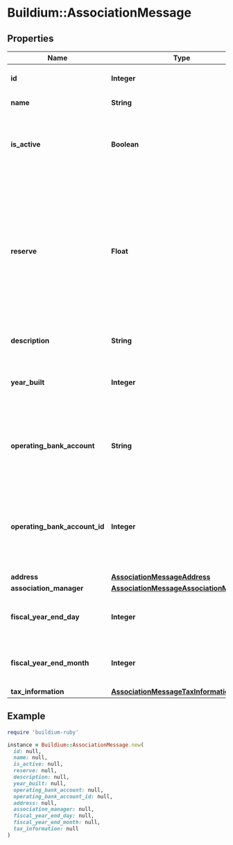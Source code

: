 # Buildium::AssociationMessage

## Properties

| Name | Type | Description | Notes |
| ---- | ---- | ----------- | ----- |
| **id** | **Integer** | Association unique identifier. | [optional] |
| **name** | **String** | Association name. | [optional] |
| **is_active** | **Boolean** | Indicates whether the association is active within the Buildium platform. | [optional] |
| **reserve** | **Float** | A property reserve is cash that a property manager keeps on hand in case of unexpected expenses. It is available cash that simply isn&#39;t disbursed in an owner draw. | [optional] |
| **description** | **String** | Description of the association. | [optional] |
| **year_built** | **Integer** | Indicates the year the association was built. Null if no value is set. | [optional] |
| **operating_bank_account** | **String** | Primary bank account that an association uses for its income and expenses. | [optional] |
| **operating_bank_account_id** | **Integer** | Primary bank account unique identifier that an association uses for its income and expenses. | [optional] |
| **address** | [**AssociationMessageAddress**](AssociationMessageAddress.md) |  | [optional] |
| **association_manager** | [**AssociationMessageAssociationManager**](AssociationMessageAssociationManager.md) |  | [optional] |
| **fiscal_year_end_day** | **Integer** | The day the fiscal year ends for the association. | [optional] |
| **fiscal_year_end_month** | **Integer** | The month the fiscal year ends for the association. | [optional] |
| **tax_information** | [**AssociationMessageTaxInformation**](AssociationMessageTaxInformation.md) |  | [optional] |

## Example

```ruby
require 'buildium-ruby'

instance = Buildium::AssociationMessage.new(
  id: null,
  name: null,
  is_active: null,
  reserve: null,
  description: null,
  year_built: null,
  operating_bank_account: null,
  operating_bank_account_id: null,
  address: null,
  association_manager: null,
  fiscal_year_end_day: null,
  fiscal_year_end_month: null,
  tax_information: null
)
```

